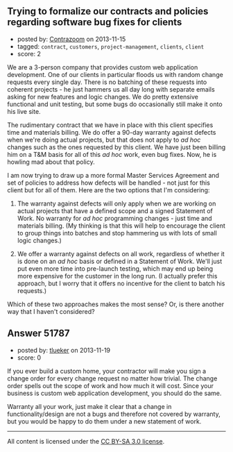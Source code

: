 ## Trying to formalize our contracts and policies regarding software bug fixes for clients

- posted by: [Contrazoom](https://stackexchange.com/users/-1/21821-contrazoom) on 2013-11-15
- tagged: `contract`, `customers`, `project-management`, `clients`, `client`
- score: 2

<p>We are a 3-person company that provides custom web application development.  One of our clients in particular floods us with random change requests every single day.  There is no batching of these requests into coherent projects - he just hammers us all day long with separate emails asking for new features and logic changes.  We do pretty extensive functional and unit testing, but some bugs do occasionally still make it onto his live site.</p>

<p>The rudimentary contract that we have in place with this client specifies time and materials billing.  We do offer a 90-day warranty against defects when we're doing actual projects, but that does not apply to <em>ad hoc</em> changes such as the ones requested by this client.  We have just been billing him on a T&amp;M basis for all of this <em>ad hoc</em> work, even bug fixes.  Now, he is howling mad about that policy.</p>

<p>I am now trying to draw up a more formal Master Services Agreement and set of policies to address how defects will be handled - not just for this client but for all of them.  Here are the two options that I'm considering:</p>

<ol>
<li><p>The warranty against defects will only apply when we are working on actual projects that have a defined scope and a signed Statement of Work.  No warranty for <em>ad hoc</em> programming changes - just time and materials billing.  (My thinking is that this will help to encourage the client to group things into batches and stop hammering us with lots of small logic changes.)</p></li>
<li><p>We offer a warranty against defects on all work, regardless of whether it is done on an <em>ad hoc</em> basis or defined in a Statement of Work.  We'll just put even more time into pre-launch testing, which may end up being more expensive for the customer in the long run.  (I actually prefer this approach, but I worry that it offers no incentive for the client to batch his requests.)</p></li>
</ol>

<p>Which of these two approaches makes the most sense?  Or, is there another way that I haven't considered?</p>



## Answer 51787

- posted by: [tlueker](https://stackexchange.com/users/-1/26339-tlueker) on 2013-11-19
- score: 0

<p>If you ever build a custom home, your contractor will make you sign a change order for every change request no matter how trivial.  The change order spells out the scope of work and how much it will cost.  Since your business is custom web application development, you should do the same.  </p>

<p>Warranty all your work, just make it clear that a change in functionality/design are not a bugs and therefore not covered by warranty, but you would be happy to do them under a new statement of work.</p>




---

All content is licensed under the [CC BY-SA 3.0 license](https://creativecommons.org/licenses/by-sa/3.0/).
